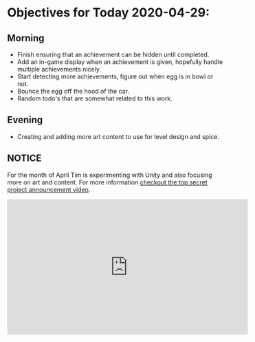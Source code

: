 # Objectives for Today 2020-04-29:

## Morning

- Finish ensuring that an achievement can be hidden until completed.
- Add an in-game display when an achievement is given, hopefully handle multiple achievements nicely.
- Start detecting more achievements, figure out when egg is in bowl or not.
- Bounce the egg off the hood of the car.
- Random todo's that are somewhat related to this work.

## Evening

- Creating and adding more art content to use for level design and spice.

## NOTICE

For the month of April Tim is experimenting with Unity and also focusing more on art and content. For more information [checkout the top secret project announcement video](https://www.youtube.com/embed/OxdgkWX8rZ0).

<iframe width="560" height="315" src="https://www.youtube.com/embed/OxdgkWX8rZ0" frameborder="0" allow="accelerometer; autoplay; encrypted-media; gyroscope; picture-in-picture" allowfullscreen></iframe>
